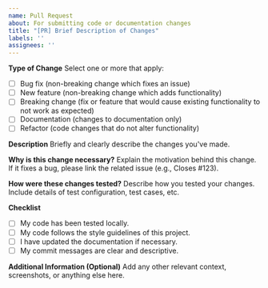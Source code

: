 ```yaml
---
name: Pull Request
about: For submitting code or documentation changes
title: "[PR] Brief Description of Changes"
labels: ''
assignees: ''
---
```


**Type of Change**
Select one or more that apply:
- [ ] Bug fix (non-breaking change which fixes an issue)
- [ ] New feature (non-breaking change which adds functionality)
- [ ] Breaking change (fix or feature that would cause existing functionality to not work as expected)
- [ ] Documentation (changes to documentation only)
- [ ] Refactor (code changes that do not alter functionality)

**Description**
Briefly and clearly describe the changes you've made.

**Why is this change necessary?**
Explain the motivation behind this change. If it fixes a bug, please link the related issue (e.g., Closes #123).

**How were these changes tested?**
Describe how you tested your changes. Include details of test configuration, test cases, etc.

**Checklist**
- [ ] My code has been tested locally.
- [ ] My code follows the style guidelines of this project.
- [ ] I have updated the documentation if necessary.
- [ ] My commit messages are clear and descriptive.

**Additional Information (Optional)**
Add any other relevant context, screenshots, or anything else here.
